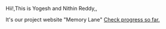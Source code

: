 Hii!,This is Yogesh and Nithin Reddy,,

It's our project website "Memory Lane" [Check progress so far.](https://yogku.github.io/)



